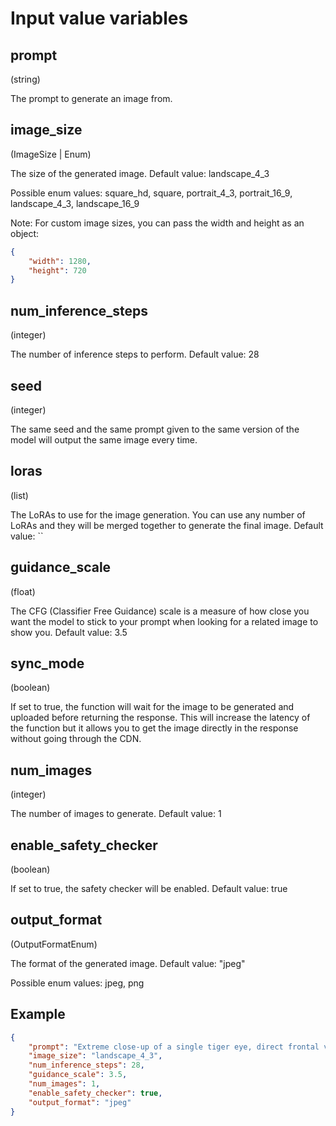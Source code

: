 # Input value variables

## prompt

(string)

The prompt to generate an image from.

## image_size

(ImageSize | Enum)

The size of the generated image. Default value: landscape_4_3

Possible enum values: square_hd, square, portrait_4_3, portrait_16_9, landscape_4_3, landscape_16_9

Note: For custom image sizes, you can pass the width and height as an object:

```json
{
	"width": 1280,
	"height": 720
}
```

## num_inference_steps

(integer)

The number of inference steps to perform. Default value: 28

## seed

(integer)

The same seed and the same prompt given to the same version of the model will output the same image every time.

## loras

(list<LoraWeight>)

The LoRAs to use for the image generation. You can use any number of LoRAs and they will be merged together to generate the final image. Default value: ``

## guidance_scale

(float)

The CFG (Classifier Free Guidance) scale is a measure of how close you want the model to stick to your prompt when looking for a related image to show you. Default value: 3.5

## sync_mode

(boolean)

If set to true, the function will wait for the image to be generated and uploaded before returning the response. This will increase the latency of the function but it allows you to get the image directly in the response without going through the CDN.

## num_images

(integer)

The number of images to generate. Default value: 1

## enable_safety_checker

(boolean)

If set to true, the safety checker will be enabled. Default value: true

## output_format

(OutputFormatEnum)

The format of the generated image. Default value: "jpeg"

Possible enum values: jpeg, png

## Example

```json
{
	"prompt": "Extreme close-up of a single tiger eye, direct frontal view. Detailed iris and pupil. Sharp focus on eye texture and color. Natural lighting to capture authentic eye shine and depth. The word \"FLUX\" is painted over it in big, white brush strokes with visible texture.",
	"image_size": "landscape_4_3",
	"num_inference_steps": 28,
	"guidance_scale": 3.5,
	"num_images": 1,
	"enable_safety_checker": true,
	"output_format": "jpeg"
}
```

